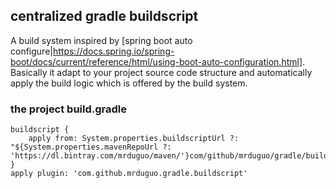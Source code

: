 ## centralized gradle buildscript
A build system inspired by [spring boot auto configure|https://docs.spring.io/spring-boot/docs/current/reference/html/using-boot-auto-configuration.html]. Basically it adapt to your project source code structure and automatically apply the build logic which is offered by the build system. 


### the project build.gradle

```
buildscript {
    apply from: System.properties.buildscriptUrl ?: "${System.properties.mavenRepoUrl ?: 'https://dl.bintray.com/mrduguo/maven/'}com/github/mrduguo/gradle/buildscript/buildscript.gradle"
}
apply plugin: 'com.github.mrduguo.gradle.buildscript'
```